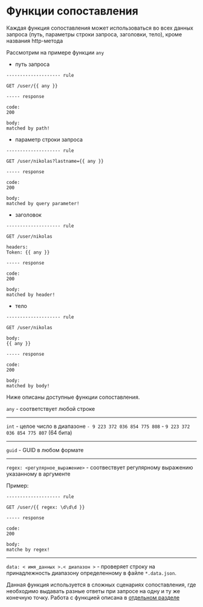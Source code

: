 # Функции сопоставления
Каждая функция сопоставления может использоваться во всех данных запроса 
(путь, параметры строки запроса, заголовки, тело), 
кроме названия http-метода

Рассмотрим на примере функции `any`

- путь запроса

```http request
-------------------- rule

GET /user/{{ any }}

----- response

code:
200

body:
matched by path!
```

- параметр строки запроса

```
-------------------- rule

GET /user/nikolas?lastname={{ any }}

----- response

code:
200

body:
matched by query parameter!
```

- заголовок

```
-------------------- rule

GET /user/nikolas

headers:
Token: {{ any }}

----- response

code:
200

body:
matched by header!
```

- тело

```
-------------------- rule

GET /user/nikolas

body:
{{ any }}

----- response

code:
200

body:
matched by body!
```

Ниже описаны доступные функции сопоставления.


`any` - соответствует любой строке

---

`int` - целое число в диапазоне `- 9 223 372 036 854 775 808` - `9 223 372 036 854 775 807` (64 бита)

---

`guid` - GUID в любом формате

---

`regex: <регулярное_выражение>` - соотвествует регулярному выражению указанному в аргументе

Пример:
```http request
-------------------- rule

GET /user/{{ regex: \d\d\d }}

----- response

code:
200

body:
matche by regex!
```

---

`data: < имя_данных >.< диапазон >` - проверяет строку на принадлежность диапазону определенному в файле `*.data.json`. 

Данная функция используется в сложных сценариях сопоставления, где необходимо выдавать разные ответы при запросе на одну и ту же конечную точку. Работа с функцией описана в [отдельном разделе](data.md)

